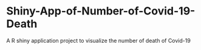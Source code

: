 # Shiny-App-of-Number-of-Covid-19-Death
A R shiny application project to visualize the number of death of Covid-19
